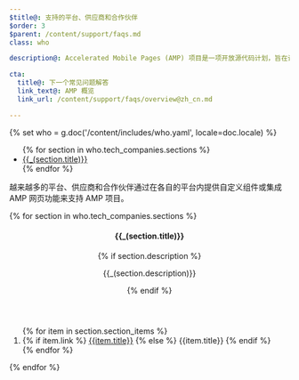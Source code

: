 ```yaml
---
$title@: 支持的平台、供应商和合作伙伴
$order: 3
$parent: /content/support/faqs.md
class: who

description@: Accelerated Mobile Pages (AMP) 项目是一项开放源代码计划，旨在让发布商轻松做到：只需创建一次适合在移动设备上浏览的内容，即可使这些内容在各种设备上都能瞬间完成加载 - Accelerated Mobile Pages 项目

cta:
  title@: 下一个常见问题解答
  link_text@: AMP 概览
  link_url: /content/support/faqs/overview@zh_cn.md

---
```

{% set who = g.doc('/content/includes/who.yaml', locale=doc.locale) %}

<div class="inline-toc">
  <ul>
    {% for section in who.tech_companies.sections %}
      <li><a href="#{{section.title|slug}}">{{_(section.title)}}</a></li>
    {% endfor %}
  </ul>
</div>

越来越多的平台、供应商和合作伙伴通过在各自的平台内提供自定义组件或集成 AMP 网页功能来支持 AMP 项目。

<div class="who-container">
  <amp-accordion disable-session-states>
  {% for section in who.tech_companies.sections %}
    <section id="{{section.title|slug}}" {% if loop.index == 1 %}expanded{% endif %}>
      <header class="accordion-header">
        <h4 class="accordion-title">{{_(section.title)}}</h4>
        {% if section.description %}<p>{{_(section.description)}}</p>{% endif %}
      </header>
      <div class="accordion-content">
        <ol class="item-container">
        {% for item in section.section_items %}
          <li class="item">
            {% if item.link %}
              <a href="{{item.link}}">{{item.title}}</a>
            {% else %}
              {{item.title}}
            {% endif %}
          </li>
        {% endfor %}
        </ol>
      </div>
    </section>
  {% endfor %}
  </amp-accordion>
</div>
